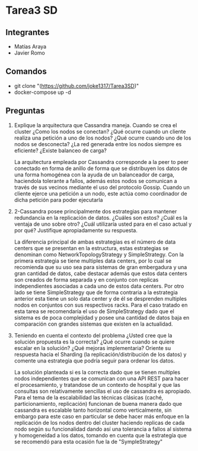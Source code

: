 # Tarea3 SD

## Integrantes 


- Matías Araya
- Javier Romo


## Comandos 


- git clone "(https://github.com/joke1317/Tarea3SD)"
- docker-compose up -d



## Preguntas

1. Explique la arquitectura que Cassandra maneja. Cuando se crea el cluster ¿Como los nodos se conectan? 
¿Qué ocurre cuando un cliente realiza una petición a uno de los nodos? ¿Qué ocurre cuando uno de los nodos se desconecta? 
¿La red generada entre los nodos siempre es eficiente? ¿Existe balanceo de carga?

    La arquitectura empleada por Cassandra corresponde a la peer to peer conectado en forma de anillo de forma que se distribuyen los datos de una forma 
    homogénea con la ayuda de un balanceador de carga, haciendola tolerante a fallos, además estos nodos se comunican a través de sus vecinos mediante el uso 
    del protocolo Gossip. Cuando un cliente ejerce una petición a un nodo, este actúa como coordinador de dicha petición para poder ejecutarla 

2. 2-Cassandra posee principalmente dos estrategias para mantener redundancia en la replicación de datos. ¿Cuáles son estos? 
¿Cuál es la ventaja de uno sobre otro? ¿Cuál utilizaría usted para en el caso actual y por qué? Justifique 
apropiadamente su respuesta.

    La diferencia principal de ambas estrategias  es el número de data centers que se presentan en la estructura, estas estrategias
    se denominan como NetworkTopologyStrategy y SimpleStrategy.
    Con la primera estrategia se tiene multiples data centers, por lo cual se recomienda que su uso sea para sistemas 
    de gran embergadura y una gran cantidad de datos, cabe destacar además que estos data centers son creados de forma separada
    y en conjunto con replicas independientes asociadas a cada uno de estos data centers.
    Por otro lado se tiene SimpleStrategy que de forma contraria a la estrategia anterior esta tiene un solo data center y de
    él se desprenden multiples nodos en conjuntos con sus respectivos racks.
    Para el caso tratado en esta tarea se recomendaría el uso de SimpleStrategy dado que el sistema es de poca complejidad 
    y posee una cantidad de datos baja en comparación con grandes sistemas que existen en la actualidad.

3. Teniendo en cuenta el contexto del problema ¿Usted cree que la solución propuesta es la correcta? 
¿Qué ocurre cuando se quiere escalar en la solución? ¿Qué mejoras implementaria? 
Oriente su respuesta hacia el Sharding (la replicación/distribución de los datos) y comente una estrategia que 
podría seguir para ordenar los datos.

    La solución planteada si es la correcta dado que se tienen multiples nodos independientes que se comunican con una API REST
    para hacer el procesamiento, y tratandose de un contexto de hospital y que las consultas son relativamente 
    sencillas el uso de cassandra es apropiado. Para el tema de la escalabilidad las técnicas clásicas 
    (caché, particionamiento, replicación) funcionan de buena manera dado que cassandra es escalable tanto horizontal como 
    verticalmente, sin embargo para este caso en particular se debe hacer más enfoque en la replicación de los nodos dentro 
    del cluster haciendo replicas de cada nodo según su funcionalidad dando así una tolerancia a fallos al sistema y homogeneidad
    a los datos, tomando en cuenta que la estrategía que se recomendó para esta ocasión fue la de "SympleStrategy"
    
